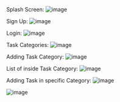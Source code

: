 Splash Screen:
        ![image](https://github.com/Ashwari/Pine-Plan/assets/93824879/7bce624c-0e39-40b2-8027-953598232ed0)

Sign Up:
![image](https://github.com/Ashwari/Pine-Plan/assets/93824879/eb5bcceb-4c4f-4e48-aa54-62de9fc45690)

Login:
![image](https://github.com/Ashwari/Pine-Plan/assets/93824879/5d70fbae-8126-4892-a64f-5bd294ab7d25)

Task Categories:
![image](https://github.com/Ashwari/Pine-Plan/assets/93824879/f20aef78-7daa-4bcd-b8d9-bd688d48aee4)

Adding Task Category:
![image](https://github.com/Ashwari/Pine-Plan/assets/93824879/94941dae-1ee3-467e-9e96-1e4e2e643800)

List of inside Task Category:
![image](https://github.com/Ashwari/Pine-Plan/assets/93824879/5a76b05c-99fb-4488-9253-544e68839375)

Adding Task in specific Category:
![image](https://github.com/Ashwari/Pine-Plan/assets/93824879/b3a3481a-8634-4820-aa95-637f52abf1e1)

![image](https://github.com/Ashwari/Pine-Plan/assets/93824879/fa81c4d3-c79e-418d-86b9-824a662628ba)






